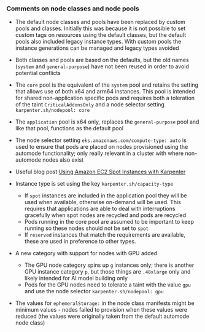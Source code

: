 ### Comments on node classes and node pools

- The default node classes and pools have been replaced by custom pools and classes. Initially this was because it is not possible to set custom tags on resources using the default classes, but the default pools also included legacy instance types. With custom pools the instance generations can be managed and legacy types avoided
- Both classes and pools are based on the defaults, but the old names (`system` and `general-purpose`) have not been reused in order to avoid potential conflicts
- The `core` pool is the equivalent of the `system` pool and retains the setting that allows use of both x64 and arm64 instances. This pool is intended for shared non-application specific pods and requires both a toleration of the taint `CriticalAddonsOnly` and a node selector setting `karpenter.sh/nodepool: core`
- The `application` pool is x64 only, replaces the `general-purpose` pool and like that pool, functions as the default pool
- The node selector setting `eks.amazonaws.com/compute-type: auto` is used to ensure that pods are placed on nodes provisioned using the automode functionality; only really relevant in a cluster with where non-automode nodes also exist
- Useful blog post [Using Amazon EC2 Spot Instances with Karpenter](https://aws.amazon.com/blogs/containers/using-amazon-ec2-spot-instances-with-karpenter/)
- Instance type is set using the key ```karpenter.sh/capacity-type```
  - If ```spot``` instances are included in the application pool they will be used when available, otherwise on-demand will be used. This requires that applications are able to deal with interruptions gracefully when spot nodes are recycled and pods are recycled
  - Pods running in the core pool are assumed to be important to keep running so these nodes should not be set to ```spot```
  - If ```reserved``` instances that match the requirements are available, these are used in preference to other types.

- A new category with support for nodes with GPU added
  - The GPU node category spins up ```g``` instances only; there is another GPU instance category ```p```, but those things are ```.48xlarge``` only and likely intended for AI model building only
  - Pods for the GPU nodes need to tolerate a taint with the value ```gpu``` and use the node selector `karpenter.sh/nodepool: gpu`

- The values for ```ephemeralStorage:``` in the node class manifests might be minimum values - nodes failed to provision when these values were reduced (the values were originally taken from the default automode node class)
